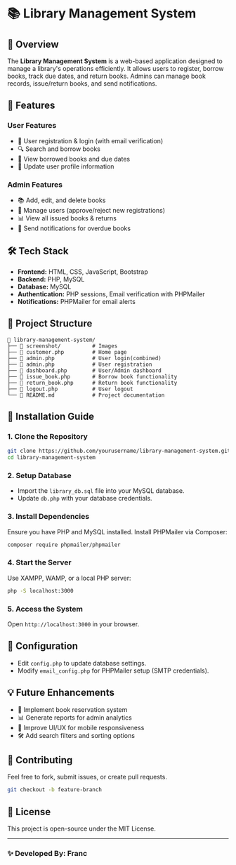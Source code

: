 # 📚 Library Management System

## 📖 Overview

The **Library Management System** is a web-based application designed to manage a library's operations efficiently. It allows users to register, borrow books, track due dates, and return books. Admins can manage book records, issue/return books, and send notifications.

## 🚀 Features

### **User Features**

- 📌 User registration & login (with email verification)
- 🔍 Search and borrow books
- 📅 View borrowed books and due dates
- 🔄 Update user profile information

### **Admin Features**

- 📚 Add, edit, and delete books
- 👥 Manage users (approve/reject new registrations)
- 📊 View all issued books & returns
- 📢 Send notifications for overdue books

## 🛠️ Tech Stack

- **Frontend:** HTML, CSS, JavaScript, Bootstrap
- **Backend:** PHP, MySQL
- **Database:** MySQL
- **Authentication:** PHP sessions, Email verification with PHPMailer
- **Notifications:** PHPMailer for email alerts

## 📂 Project Structure

```
📂 library-management-system/
├── 📁 screenshot/          # Images
├── 📜 customer.php         # Home page
├── 📜 admin.php            # User login(combined)
├── 📜 admin.php            # User registration
├── 📜 dashboard.php        # User/Admin dashboard
├── 📜 issue_book.php       # Borrow book functionality
├── 📜 return_book.php      # Return book functionality
├── 📜 logout.php           # User logout
└── 📜 README.md            # Project documentation
```

## 🎯 Installation Guide

### **1. Clone the Repository**

```bash
git clone https://github.com/yourusername/library-management-system.git
cd library-management-system
```

### **2. Setup Database**

- Import the `library_db.sql` file into your MySQL database.
- Update `db.php` with your database credentials.

### **3. Install Dependencies**

Ensure you have PHP and MySQL installed. Install PHPMailer via Composer:

```bash
composer require phpmailer/phpmailer
```

### **4. Start the Server**

Use XAMPP, WAMP, or a local PHP server:

```bash
php -S localhost:3000
```

### **5. Access the System**

Open `http://localhost:3000` in your browser.

## 🔧 Configuration

- Edit `config.php` to update database settings.
- Modify `email_config.php` for PHPMailer setup (SMTP credentials).

## 💡 Future Enhancements

- 📌 Implement book reservation system
- 📊 Generate reports for admin analytics
- 📱 Improve UI/UX for mobile responsiveness
- 🛠️ Add search filters and sorting options

## 🤝 Contributing

Feel free to fork, submit issues, or create pull requests.

```bash
git checkout -b feature-branch
```

## 📜 License

This project is open-source under the MIT License.

---

### ✨ Developed By: Franc



